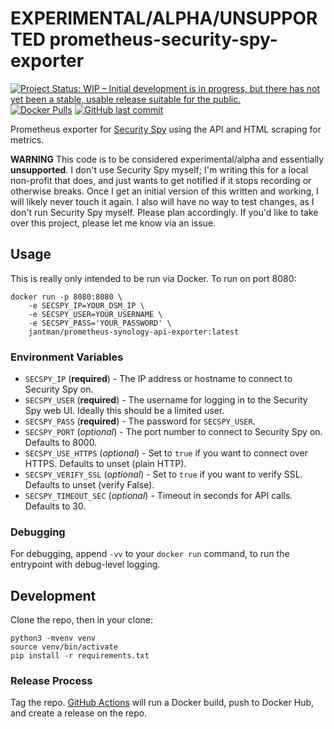 # EXPERIMENTAL/ALPHA/UNSUPPORTED prometheus-security-spy-exporter

[![Project Status: WIP – Initial development is in progress, but there has not yet been a stable, usable release suitable for the public.](https://www.repostatus.org/badges/latest/wip.svg)](https://www.repostatus.org/#wip) [![Docker Pulls](https://img.shields.io/docker/pulls/jantman/prometheus-security-spy-exporter)](https://hub.docker.com/repository/docker/jantman/prometheus-security-spy-exporter) [![GitHub last commit](https://img.shields.io/github/last-commit/jantman/prometheus-security-spy-exporter)](https://github.com/jantman/prometheus-security-spy-exporter)

Prometheus exporter for [Security Spy](https://www.bensoftware.com/securityspy/) using the API and HTML scraping for metrics.

**WARNING** This code is to be considered experimental/alpha and essentially **unsupported**. I don't use Security Spy myself; I'm writing this for a local non-profit that does, and just wants to get notified if it stops recording or otherwise breaks. Once I get an initial version of this written and working, I will likely never touch it again. I also will have no way to test changes, as I don't run Security Spy myself. Please plan accordingly. If you'd like to take over this project, please let me know via an issue.

## Usage

This is really only intended to be run via Docker. To run on port 8080:

```
docker run -p 8080:8080 \
    -e SECSPY_IP=YOUR_DSM_IP \
    -e SECSPY_USER=YOUR_USERNAME \
    -e SECSPY_PASS='YOUR_PASSWORD' \
    jantman/prometheus-synology-api-exporter:latest
```

### Environment Variables

* `SECSPY_IP` (**required**) - The IP address or hostname to connect to Security Spy on.
* `SECSPY_USER` (**required**) - The username for logging in to the Security Spy web UI. Ideally this should be a limited user.
* `SECSPY_PASS` (**required**) - The password for `SECSPY_USER`.
* `SECSPY_PORT` (*optional*) - The port number to connect to Security Spy on. Defaults to 8000.
* `SECSPY_USE_HTTPS` (*optional*) - Set to `true` if you want to connect over HTTPS. Defaults to unset (plain HTTP).
* `SECSPY_VERIFY_SSL` (*optional*) - Set to `true` if you want to verify SSL. Defaults to unset (verify False).
* `SECSPY_TIMEOUT_SEC` (*optional*) - Timeout in seconds for API calls. Defaults to 30.

### Debugging

For debugging, append `-vv` to your `docker run` command, to run the entrypoint with debug-level logging.

## Development

Clone the repo, then in your clone:

```
python3 -mvenv venv
source venv/bin/activate
pip install -r requirements.txt
```

### Release Process

Tag the repo. [GitHub Actions](https://github.com/jantman/prometheus-security-spy-exporter/actions) will run a Docker build, push to Docker Hub, and create a release on the repo.
